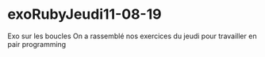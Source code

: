 # exoRubyJeudi11-08-19
Exo sur les boucles
On a rassemblé nos exercices du jeudi  pour travailler en pair programming
